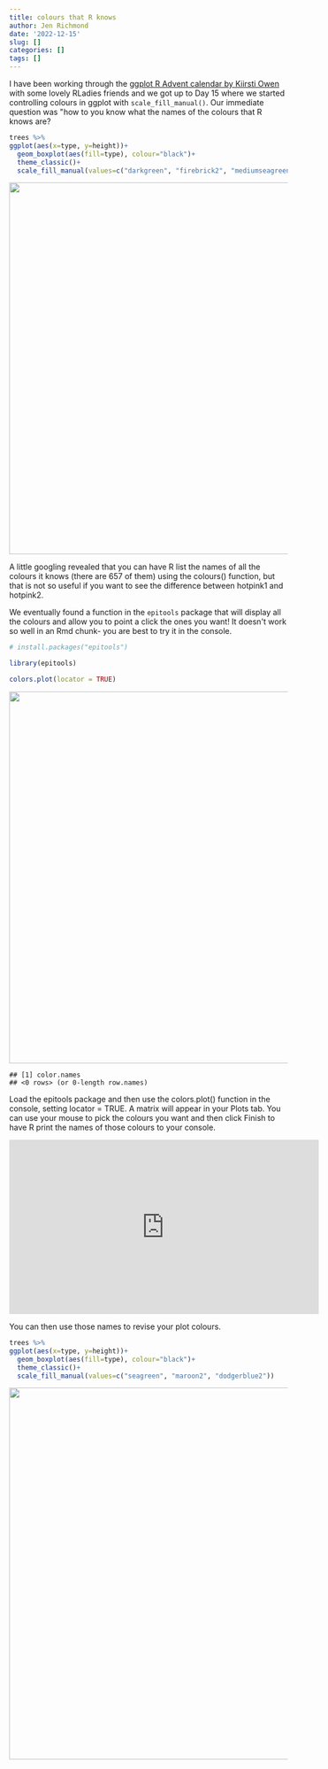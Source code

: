 ```yaml
---
title: colours that R knows
author: Jen Richmond
date: '2022-12-15'
slug: []
categories: []
tags: []
---
```

 
I have been working through the [ggplot R Advent calendar by Kiirsti Owen](https://github.com/kiirsti/ggplot_adventcalendaR) with some lovely RLadies friends and we got up to Day 15 where we started controlling colours in ggplot with `scale_fill_manual()`. Our immediate question was "how to you know what the names of the colours that R knows are? 






```r
trees %>%
ggplot(aes(x=type, y=height))+
  geom_boxplot(aes(fill=type), colour="black")+
  theme_classic()+
  scale_fill_manual(values=c("darkgreen", "firebrick2", "mediumseagreen"))
```

<img src="{{< blogdown/postref >}}index_files/figure-html/unnamed-chunk-2-1.png" width="672" />


A little googling revealed that you can have R list the names of all the colours it knows (there are 657 of them) using the colours() function, but that is not so useful if you want to see the difference between hotpink1 and hotpink2. 

We eventually found a function in the `epitools` package that will display all the colours and allow you to point a click the ones you want! It doesn't work so well in an Rmd chunk- you are best to try it in the console. 



```r
# install.packages("epitools")

library(epitools)

colors.plot(locator = TRUE)
```

<img src="{{< blogdown/postref >}}index_files/figure-html/unnamed-chunk-3-1.png" width="672" />

```
## [1] color.names
## <0 rows> (or 0-length row.names)
```

Load the epitools package and then use the colors.plot() function in the console, setting locator = TRUE. A matrix will appear in your Plots tab. You can use your mouse to pick the colours you want and then click Finish to have R print the names of those colours to your console. 

<iframe width="560" height="315" src="https://www.youtube.com/embed/aMyi0m9ZD_k" title="YouTube video player" frameborder="0" allow="accelerometer; autoplay; clipboard-write; encrypted-media; gyroscope; picture-in-picture" allowfullscreen></iframe>

You can then use those names to revise your plot colours. 



```r
trees %>%
ggplot(aes(x=type, y=height))+
  geom_boxplot(aes(fill=type), colour="black")+
  theme_classic()+
  scale_fill_manual(values=c("seagreen", "maroon2", "dodgerblue2"))
```

<img src="{{< blogdown/postref >}}index_files/figure-html/unnamed-chunk-4-1.png" width="672" />
